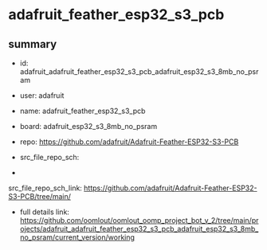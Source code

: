 # adafruit_feather_esp32_s3_pcb
 
## summary 
* id: adafruit_adafruit_feather_esp32_s3_pcb_adafruit_esp32_s3_8mb_no_psram
* user: adafruit
* name: adafruit_feather_esp32_s3_pcb
* board: adafruit_esp32_s3_8mb_no_psram
* repo: https://github.com/adafruit/Adafruit-Feather-ESP32-S3-PCB



* src_file_repo_sch: 
*
 src_file_repo_sch_link: https://github.com/adafruit/Adafruit-Feather-ESP32-S3-PCB/tree/main/
* full details link: https://github.com/oomlout/oomlout_oomp_project_bot_v_2/tree/main/projects/adafruit_adafruit_feather_esp32_s3_pcb_adafruit_esp32_s3_8mb_no_psram/current_version/working  






